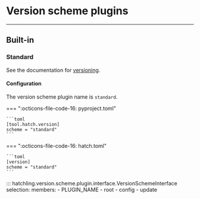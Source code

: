 # Version scheme plugins

-----

## Built-in

### Standard

See the documentation for [versioning](../version.md#updating).

#### Configuration

The version scheme plugin name is `standard`.

=== ":octicons-file-code-16: pyproject.toml"

    ```toml
    [tool.hatch.version]
    scheme = "standard"
    ```

=== ":octicons-file-code-16: hatch.toml"

    ```toml
    [version]
    scheme = "standard"
    ```

::: hatchling.version.scheme.plugin.interface.VersionSchemeInterface
    selection:
      members:
      - PLUGIN_NAME
      - root
      - config
      - update
